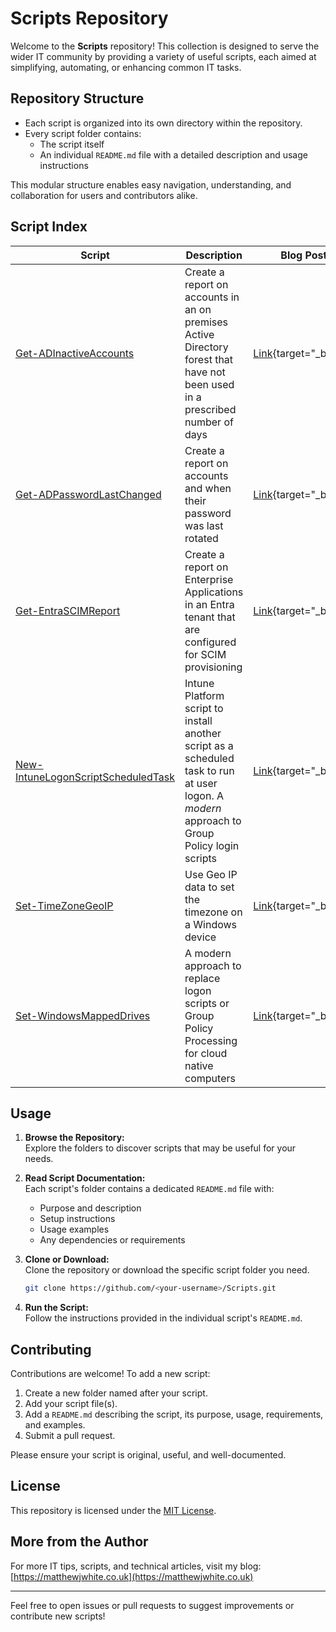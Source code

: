 # Scripts Repository

Welcome to the **Scripts** repository! This collection is designed to serve the wider IT community by providing a variety of useful scripts, each aimed at simplifying, automating, or enhancing common IT tasks.

## Repository Structure

- Each script is organized into its own directory within the repository.
- Every script folder contains:
  - The script itself
  - An individual `README.md` file with a detailed description and usage instructions

This modular structure enables easy navigation, understanding, and collaboration for users and contributors alike.

## Script Index

| Script | Description | Blog Post |
|--------------|-------------|-------------|
| [Get-ADInactiveAccounts](./Get-ADInactiveAccounts/README.md) | Create a report on accounts in an on premises Active Directory forest that have not been used in a prescribed number of days | [Link](https://matthewjwhite.co.uk/2015/10/27/reporting-on-inactive-ad-user-accounts/){target="_blank"}
| [Get-ADPasswordLastChanged](./Get-ADPasswordLastChanged/README.md) | Create a report on accounts and when their password was last rotated | [Link](https://matthewjwhite.co.uk/2015/10/27/reporting-on-ad-users-last-password-change/){target="_blank"}
| [Get-EntraSCIMReport](./Get-EntraSCIMReport/README.md) | Create a report on Enterprise Applications in an Entra tenant that are configured for SCIM provisioning | [Link](https://matthewjwhite.co.uk/2025/07/12/entra-scim-report/){target="_blank"}
| [New-IntuneLogonScriptScheduledTask](./New-IntuneLogonScriptScheduledTask/README.md) | Intune Platform script to install another script as a scheduled task to run at user logon. A *modern* approach to Group Policy login scripts | [Link](https://matthewjwhite.co.uk/2019/04/07/mapping-legacy-files-shares-for-azure-ad-joined-devices/){target="_blank"}
| [Set-TimeZoneGeoIP](./Set-TimeZoneGeoIP/README.md) | Use Geo IP data to set the timezone on a Windows device | [Link](https://matthewjwhite.co.uk/2019/04/18/intune-automatically-set-timezone-on-new-device-build/){target="_blank"}
| [Set-WindowsMappedDrives](./Set-WindowsMappedDrives/README.md) | A modern approach to replace logon scripts or Group Policy Processing for cloud native computers | [Link](https://matthewjwhite.co.uk/2019/04/07/mapping-legacy-files-shares-for-azure-ad-joined-devices/){target="_blank"}

## Usage

1. **Browse the Repository:**  
   Explore the folders to discover scripts that may be useful for your needs.

2. **Read Script Documentation:**  
   Each script's folder contains a dedicated `README.md` file with:
   - Purpose and description
   - Setup instructions
   - Usage examples
   - Any dependencies or requirements

3. **Clone or Download:**  
   Clone the repository or download the specific script folder you need.

   ```bash
   git clone https://github.com/<your-username>/Scripts.git
   ```

4. **Run the Script:**  
   Follow the instructions provided in the individual script's `README.md`.

## Contributing

Contributions are welcome! To add a new script:
1. Create a new folder named after your script.
2. Add your script file(s).
3. Add a `README.md` describing the script, its purpose, usage, requirements, and examples.
4. Submit a pull request.

Please ensure your script is original, useful, and well-documented.

## License

This repository is licensed under the [MIT License](LICENSE).

## More from the Author

For more IT tips, scripts, and technical articles, visit my blog: [https://matthewjwhite.co.uk](https://matthewjwhite.co.uk)

---

Feel free to open issues or pull requests to suggest improvements or contribute new scripts!
